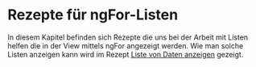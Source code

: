 # Rezepte für ngFor-Listen

In diesem Kapitel befinden sich Rezepte die uns bei der Arbeit mit Listen helfen die in der View mittels ngFor angezeigt werden. Wie man solche Listen anzeigen kann wird im Rezept [Liste von Daten anzeigen](#c03-data-list) gezeigt.

